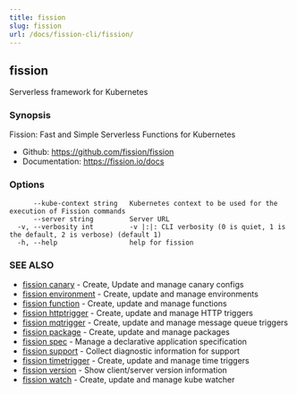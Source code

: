 ```yaml
---
title: fission
slug: fission
url: /docs/fission-cli/fission/
---
```

## fission

Serverless framework for Kubernetes

### Synopsis

Fission: Fast and Simple Serverless Functions for Kubernetes

 * Github: https://github.com/fission/fission 
 * Documentation: https://fission.io/docs


### Options

```
      --kube-context string   Kubernetes context to be used for the execution of Fission commands
      --server string         Server URL
  -v, --verbosity int         -v |:|: CLI verbosity (0 is quiet, 1 is the default, 2 is verbose) (default 1)
  -h, --help                  help for fission
```

### SEE ALSO

* [fission canary](/docs/fission-cli/fission_canary/)	 - Create, Update and manage canary configs
* [fission environment](/docs/fission-cli/fission_environment/)	 - Create, update and manage environments
* [fission function](/docs/fission-cli/fission_function/)	 - Create, update and manage functions
* [fission httptrigger](/docs/fission-cli/fission_httptrigger/)	 - Create, update and manage HTTP triggers
* [fission mqtrigger](/docs/fission-cli/fission_mqtrigger/)	 - Create, update and manage message queue triggers
* [fission package](/docs/fission-cli/fission_package/)	 - Create, update and manage packages
* [fission spec](/docs/fission-cli/fission_spec/)	 - Manage a declarative application specification
* [fission support](/docs/fission-cli/fission_support/)	 - Collect diagnostic information for support
* [fission timetrigger](/docs/fission-cli/fission_timetrigger/)	 - Create, update and manage time triggers
* [fission version](/docs/fission-cli/fission_version/)	 - Show client/server version information
* [fission watch](/docs/fission-cli/fission_watch/)	 - Create, update and manage kube watcher

